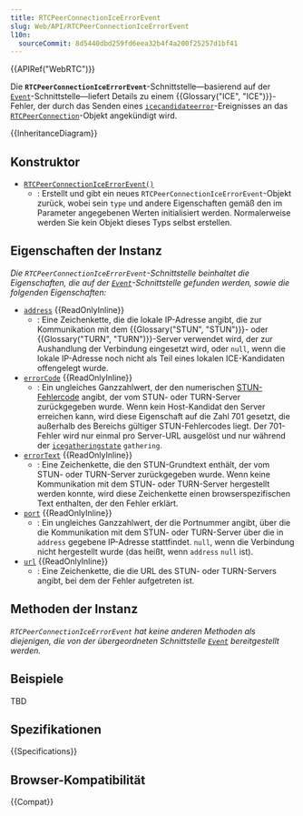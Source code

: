 ```yaml
---
title: RTCPeerConnectionIceErrorEvent
slug: Web/API/RTCPeerConnectionIceErrorEvent
l10n:
  sourceCommit: 8d5440dbd259fd6eea32b4f4a200f25257d1bf41
---
```


{{APIRef("WebRTC")}}

Die **`RTCPeerConnectionIceErrorEvent`**-Schnittstelle—basierend auf der [`Event`](/de/docs/Web/API/Event)-Schnittstelle—liefert Details zu einem {{Glossary("ICE", "ICE")}}-Fehler, der durch das Senden eines [`icecandidateerror`](/de/docs/Web/API/RTCPeerConnection/icecandidateerror_event)-Ereignisses an das [`RTCPeerConnection`](/de/docs/Web/API/RTCPeerConnection)-Objekt angekündigt wird.

{{InheritanceDiagram}}

## Konstruktor

- [`RTCPeerConnectionIceErrorEvent()`](/de/docs/Web/API/RTCPeerConnectionIceErrorEvent/RTCPeerConnectionIceErrorEvent)
  - : Erstellt und gibt ein neues `RTCPeerConnectionIceErrorEvent`-Objekt zurück, wobei sein `type` und andere Eigenschaften gemäß den im Parameter angegebenen Werten initialisiert werden. Normalerweise werden Sie kein Objekt dieses Typs selbst erstellen.

## Eigenschaften der Instanz

_Die `RTCPeerConnectionIceErrorEvent`-Schnittstelle beinhaltet die Eigenschaften, die auf der [`Event`](/de/docs/Web/API/Event)-Schnittstelle gefunden werden, sowie die folgenden Eigenschaften:_

- [`address`](/de/docs/Web/API/RTCPeerConnectionIceErrorEvent/address) {{ReadOnlyInline}}
  - : Eine Zeichenkette, die die lokale IP-Adresse angibt, die zur Kommunikation mit dem {{Glossary("STUN", "STUN")}}- oder {{Glossary("TURN", "TURN")}}-Server verwendet wird, der zur Aushandlung der Verbindung eingesetzt wird, oder `null`, wenn die lokale IP-Adresse noch nicht als Teil eines lokalen ICE-Kandidaten offengelegt wurde.
- [`errorCode`](/de/docs/Web/API/RTCPeerConnectionIceErrorEvent/errorCode) {{ReadOnlyInline}}
  - : Ein ungleiches Ganzzahlwert, der den numerischen [STUN-Fehlercode](https://www.iana.org/assignments/stun-parameters/stun-parameters.xhtml#stun-parameters-6) angibt, der vom STUN- oder TURN-Server zurückgegeben wurde. Wenn kein Host-Kandidat den Server erreichen kann, wird diese Eigenschaft auf die Zahl 701 gesetzt, die außerhalb des Bereichs gültiger STUN-Fehlercodes liegt. Der 701-Fehler wird nur einmal pro Server-URL ausgelöst und nur während der [`icegatheringstate`](/de/docs/Web/API/RTCPeerConnection/icegatheringstate) `gathering`.
- [`errorText`](/de/docs/Web/API/RTCPeerConnectionIceErrorEvent/errorText) {{ReadOnlyInline}}
  - : Eine Zeichenkette, die den STUN-Grundtext enthält, der vom STUN- oder TURN-Server zurückgegeben wurde. Wenn keine Kommunikation mit dem STUN- oder TURN-Server hergestellt werden konnte, wird diese Zeichenkette einen browserspezifischen Text enthalten, der den Fehler erklärt.
- [`port`](/de/docs/Web/API/RTCPeerConnectionIceErrorEvent/port) {{ReadOnlyInline}}
  - : Ein ungleiches Ganzzahlwert, der die Portnummer angibt, über die die Kommunikation mit dem STUN- oder TURN-Server über die in `address` gegebene IP-Adresse stattfindet. `null`, wenn die Verbindung nicht hergestellt wurde (das heißt, wenn `address` `null` ist).
- [`url`](/de/docs/Web/API/RTCPeerConnectionIceErrorEvent/url) {{ReadOnlyInline}}
  - : Eine Zeichenkette, die die URL des STUN- oder TURN-Servers angibt, bei dem der Fehler aufgetreten ist.

## Methoden der Instanz

_`RTCPeerConnectionIceErrorEvent` hat keine anderen Methoden als diejenigen, die von der übergeordneten Schnittstelle [`Event`](/de/docs/Web/API/Event) bereitgestellt werden._

## Beispiele

TBD

## Spezifikationen

{{Specifications}}

## Browser-Kompatibilität

{{Compat}}
